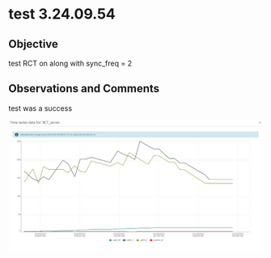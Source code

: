 # test 3.24.09.54
## Objective

test RCT on along with sync_freq = 2

## Observations and Comments
test was a success

![rct image](2023-03-24-11-01-56.png)